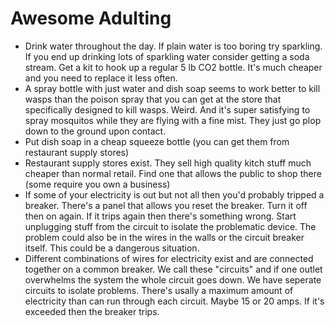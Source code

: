 # Awesome Adulting

- Drink water throughout the day. If plain water is too boring try sparkling.
  If you end up drinking lots of sparkling water consider getting a soda stream.
  Get a kit to hook up a regular 5 lb CO2 bottle.
  It's much cheaper and you need to replace it less often. 
- A spray bottle with just water and dish soap seems to work better to kill
  wasps than the poison spray that you can get at the store that specifically
  designed to kill wasps. Weird. And it's super satisfying to spray mosquitos
  while they are flying with a fine mist. They just go plop down to the ground
  upon contact.
- Put dish soap in a cheap squeeze bottle (you can get them from restaurant supply stores)
- Restaurant supply stores exist. They sell high quality kitch stuff much cheaper than normal retail. Find one that allows the public to shop there (some require you own a business)
- If some of your electricity is out but not all then you'd probably
  tripped a breaker. There's a panel that allows you reset the
  breaker. Turn it off then on again. If it trips again then there's
  something wrong. Start unplugging stuff from the circuit to isolate
  the problematic device. The problem could also be in the wires in
  the walls or the circuit breaker itself. This could be a dangerous
  situation.
- Different combinations of wires for electricity exist and are connected
  together on a common breaker. We call these "circuits" and if one outlet
  overwhelms the system the whole circuit goes down. We have seperate circuits
  to isolate problems. There's usally a maximum amount of electricity than
  can run through each circuit. Maybe 15 or 20 amps. If it's exceeded then
  the breaker trips.
